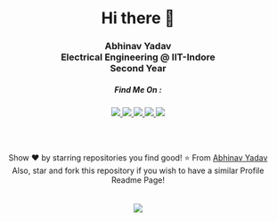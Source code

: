 
<h1 align=center> Hi there 👋 </h1>
<h3 align=center> Abhinav Yadav<br>Electrical Engineering @ IIT-Indore<br>Second Year </h3>
<h5 align=center> Find Me On : </h5>
<p align=center>
<a href="https://www.linkedin.com/in/abhinav-yadav-00a288200/">
  <img src="https://img.shields.io/badge/-Abhinav_Yadav-blue?style=flat&logo=Linkedin&logoColor=white&link=https://www.linkedin.com/in/abhinav-yadav-00a288200/">
</a>
<a href="mailto:actcrick02@gmail.com">
  <img src="https://img.shields.io/badge/-actcrick02-c14438?style=flat&logo=Gmail&logoColor=white&link=mailto:actcrick02@gmail.com">
</a>
<a href="https://www.instagram.com/the_khurapaati_mind/">
  <img src="https://img.shields.io/badge/-@the_khurapaati_mind-purple?style=flat&logo=instagram&logoColor=white&link=https://www.instagram.com/the_khurapaati_mind/">
</a>
<a href="https://www.facebook.com/abhinav.yadav.988926">
  <img src="https://img.shields.io/badge/-Abhinav_Yadav-036be4?style=flat&logo=Facebook&logoColor=white&link=https://www.facebook.com/abhinav.yadav.988926">
</a>
<a href="https://www.youtube.com/channel/UCGvw2LLlzUPJ27KACpftXMQ">
  <img src="https://img.shields.io/badge/-TheKhurapaatiMind-red?style=flat&logo=YouTube&logoColor=white&link=https://www.youtube.com/channel/UCGvw2LLlzUPJ27KACpftXMQ">
</a>
</p>
<br><br>
<p align=center>
Show ❤️ by starring repositories you find good! ⭐️ From <a href="https://github.com/thekhurapaatimind">Abhinav Yadav</a>
<br>Also, star and fork this repository if you wish to have a similar Profile Readme Page!
<br><br><br>
<a href="https://github.com/thekhurapaatimind/thekhurapaatimind/">
  <img src="https://img.shields.io/badge/Thanks%20for%20visiting-!-1EAEDB.svg">
</a>
</p>

<!--
**thekhurapaatimind/thekhurapaatimind** is a ✨ _special_ ✨ repository because its `README.md` (this file) appears on your GitHub profile.

Here are some ideas to get you started:

- 🔭 I’m currently working on ...
- 🌱 I’m currently learning ...
- 👯 I’m looking to collaborate on ...
- 🤔 I’m looking for help with ...
- 💬 Ask me about ...
- 📫 How to reach me: ...
- 😄 Pronouns: ...
- ⚡ Fun fact: ...
-->
